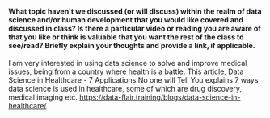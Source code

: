 #### What topic haven't we discussed (or will discuss) within the realm of data science and/or human development that you would like covered and discussed in class? Is there a particular video or reading you are aware of that you like or think is valuable that you want the rest of the class to see/read? Briefly explain your thoughts and provide a link, if applicable.

I am very interested in using data science to solve and improve medical issues, being from a country where health is a battle. This article, Data Science in Healthcare - 7 Applications No one will Tell You explains 7 ways data science is used in healthcare, some of which are drug discovery, medical imaging etc. https://data-flair.training/blogs/data-science-in-healthcare/

